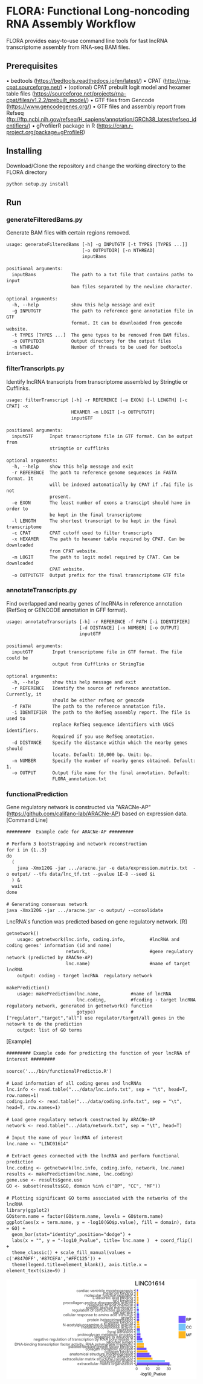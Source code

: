 # FLORA: Functional Long-noncoding RNA Assembly Workflow

FLORA provides easy-to-use command line tools for fast lncRNA transcriptome assembly from RNA-seq BAM files.


## Prerequisites

• bedtools (https://bedtools.readthedocs.io/en/latest/)
• CPAT (http://rna-cpat.sourceforge.net/)
• (optional) CPAT prebuilt logit model and hexamer table files (https://sourceforge.net/projects/rna-cpat/files/v1.2.2/prebuilt_model/)
• GTF files from Gencode (https://www.gencodegenes.org/)
• GTF files and assembly report from Refseq (ftp://ftp.ncbi.nih.gov/refseq/H_sapiens/annotation/GRCh38_latest/refseq_identifiers/)
• gProfilerR package in R (https://cran.r-project.org/package=gProfileR)

## Installing

Download/Clone the repository and change the working directory to the FLORA directory

```
python setup.py install
```


## Run

### generateFilteredBams.py

Generate BAM files with certain regions removed.

```
usage: generateFilteredBams [-h] -g INPUTGTF [-t TYPES [TYPES ...]]
                            [-o OUTPUTDIR] [-n NTHREAD]
                            inputBams

positional arguments:
  inputBams             The path to a txt file that contains paths to input
                        bam files separated by the newline character.

optional arguments:
  -h, --help            show this help message and exit
  -g INPUTGTF           The path to reference gene annotation file in GTF
                        format. It can be downloaded from gencode website.
  -t TYPES [TYPES ...]  The gene types to be removed from BAM files.
  -o OUTPUTDIR          Output directory for the output files
  -n NTHREAD            Number of threads to be used for bedtools intersect.
```

### filterTranscripts.py

Identify lncRNA transcripts from transcriptome assembled by Stringtie or Cufflinks.

```
usage: filterTranscript [-h] -r REFERENCE [-e EXON] [-l LENGTH] [-c CPAT] -x
                        HEXAMER -m LOGIT [-o OUTPUTGTF]
                        inputGTF

positional arguments:
  inputGTF      Input transcriptome file in GTF format. Can be output from
                stringtie or cufflinks

optional arguments:
  -h, --help    show this help message and exit
  -r REFERENCE  The path to reference genome sequences in FASTA format. It
                will be indexed automatically by CPAT if .fai file is not
                present.
  -e EXON       The least number of exons a transcipt should have in order to
                be kept in the final transcriptome
  -l LENGTH     The shortest transcript to be kept in the final transcriptome
  -c CPAT       CPAT cutoff used to filter transcripts
  -x HEXAMER    The path to hexamer table required by CPAT. Can be downloaded
                from CPAT website.
  -m LOGIT      The path to logit model required by CPAT. Can be downloaded
                CPAT website.
  -o OUTPUTGTF  Output prefix for the final transcriptome GTF file
```

### annotateTranscripts.py

Find overlapped and nearby genes of lncRNAs in reference annotation (RefSeq or GENCODE annotation in GFF format).

```
usage: annotateTranscripts [-h] -r REFERENCE -f PATH [-i IDENTIFIER]
                           [-d DISTANCE] [-n NUMBER] [-o OUTPUT]
                           inputGTF

positional arguments:
  inputGTF       Input transcriptome file in GTF format. The file could be
                 output from Cufflinks or StringTie

optional arguments:
  -h, --help     show this help message and exit
  -r REFERENCE   Identify the source of reference annotation. Currently, it
                 should be either refseq or gencode
  -f PATH        The path to the reference annotation file.
  -i IDENTIFIER  The path to the RefSeq assembly report. The file is used to
                 replace RefSeq sequence identifiers with USCS identifiers.
                 Required if you use RefSeq annotation.
  -d DISTANCE    Specify the distance within which the nearby genes should
                 locate. Default: 10,000 bp. Unit: bp.
  -n NUMBER      Specify the number of nearby genes obtained. Default: 1.
  -o OUTPUT      Output file name for the final annotation. Default:
                 FLORA_annotation.txt
```

### functionalPrediction


Gene regulatory network is constructed via "ARACNe-AP" (https://github.com/califano-lab/ARACNe-AP) based on expression data.
[Command Line]
```
#########  Example code for ARACNe-AP #########

# Perform 3 bootstrapping and network reconstruction
for i in {1..3}
do
  (
    java -Xmx120G -jar .../aracne.jar -e data/expression.matrix.txt  -o output/ --tfs data/lnc_tf.txt --pvalue 1E-8 --seed $i
  ) &
  wait
done

# Generating consensus network
java -Xmx120G -jar .../aracne.jar -o output/ --consolidate

```

LncRNA's function was predicted based on gene regulatory network.
[R]
```
getnetwork()
    usage: getnetwork(lnc.info, coding.info,         #lncRNA and coding genes' information (id and name)
                      network,                       #gene regulatory network (predicted by ARACNe-AP)
                      lnc.name)                      #name of target lncRNA   
    output: coding - target lncRNA  regulatory network

makePrediction()
    usage: makePrediction(lnc.name,           #name of lncRNA 
                          lnc.coding,         #fcoding - target lncRNA  regulatory network, generated in getnetwork() function
                          gotype)             #["regulator","target","all"] use regulator/target/all genes in the netowrk to do the prediction
    output: list of GO terms

```

[Example]
```
######### Example code for predicting the function of your lncRNA of interest #########

source('.../bin/functionalPredictio.R')

# Load information of all coding genes and lncRNAs
lnc.info <- read.table(".../data/lnc.info.txt", sep = "\t", head=T, row.names=1)
coding.info <- read.table(".../data/coding.info.txt", sep = "\t", head=T, row.names=1)

# Load gene regulatory network constructed by ARACNe-AP
network <- read.table(".../data/network.txt", sep = "\t", head=T)

# Input the name of your lncRNA of interest
lnc.name <- "LINC01614"

# Extract genes connected with the lncRNA and perform functional prediction
lnc.coding <- getnetwork(lnc.info, coding.info, network, lnc.name)
results <- makePrediction(lnc.name, lnc.coding)
gene.use <- results$gene.use
GO <- subset(results$GO, domain %in% c("BP", "CC", "MF"))

# Plotting significant GO terms associated with the networks of the lncRNA
library(ggplot2)
GO$term.name = factor(GO$term.name, levels = GO$term.name)
ggplot(aes(x = term.name, y = -log10(GO$p.value), fill = domain), data = GO) + 
  geom_bar(stat="identity",position="dodge") +
  labs(x = "", y = "-log10_Pvalue", title= lnc.name )  + coord_flip() +
  theme_classic() + scale_fill_manual(values = c('#8470FF','#87CEFA','#FFC125')) +
  theme(legend.title=element_blank(), axis.title.x = element_text(size=9) )

```
![image](https://github.com/shuangat/FLORA/blob/master/data/LINC01614.png?raw=true)

